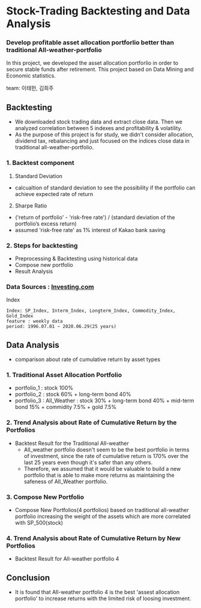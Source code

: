 # Stock-Trading Backtesting and Data Analysis

### Develop profitable asset allocation portforlio better than traditional All-weather-portfolio

In this project, we developed the asset allocation portforlio in order to secure stable funds after retirement. This project based on Data Mining and Economic statistics.

team: 이태헌, 김희주

## Backtesting
* We downloaded stock trading data and extract close data. Then we analyzed correlation between 5 indexes and profitability & volatility.
* As the purpose of this project is for study, we didn't consider allocation, dividend tax, rebalancing and just focused on the indices close data in traditional all-weather-portfolio.

### 1. Backtest component
1. Standard Deviation
- calcualtion of standard deviation to see the possibility if the portfolio can achieve expected rate of return

2. Sharpe Ratio
- ('return of portfolio' - 'risk-free rate') / (standard deviation of the portfolio’s excess return)
- assumed 'risk-free rate' as 1% interest of Kakao bank saving

### 2. Steps for backtesting 
* Preprocessing & Backtesting using historical data
* Compose new portfolio
* Result Analysis


### Data Sources : [Investing.com](https://www.investing.com/)
   Index 

    Index: SP_Index, Interm_Index, Longterm_Index, Commodity_Index, Gold_Index
    feature : weekly data
    period: 1996.07.01 ~ 2020.06.29(25 years)
    

## Data Analysis

* comparison about rate of cumulative return by asset types

### 1. Traditional Asset Allocation Portfolio
- portfolio_1 : stock 100%
- portfolio_2 : stock 60% + long-term bond 40%
- portfolio_3 : All_Weather : stock 30% + long-term bond 40% + mid-term bond 15% + commidity 7.5% + gold 7.5%

### 2. Trend Analysis about Rate of Cumulative Return by the Portfolios
* Backtest Result for the Traditional All-weather
   - All_weather portfolio doesn't seem to be the best portfolio in terms of investment, since the rate of cumulative return is 170% over the last 25 years even though it's safer than any others. 
   - Therefore, we assumed that it would be valuable to build a new portfolio that is able to make more returns as maintaining the safeness of All_Weather portfolio.
    
### 3. Compose New Portfolio
   - Compose New Portfolios(4 portfolios) based on traditional all-weather portfolio increasing the weight of the assets which are more correlated with SP_500(stock) 

### 4. Trend Analysis about Rate of Cumulative Return by New Portfolios
   - Backtest Result for All-weather portfolio 4

## Conclusion
   - It is found that All-weather portfolio 4 is the best 'assest allocation portfolio' to increase returns with the limited risk of loosing investment. 
